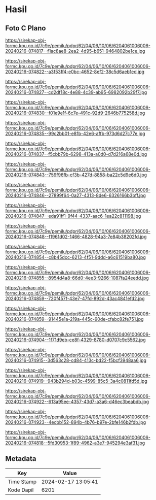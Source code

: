 # Hasil

## Foto C Plano

https://sirekap-obj-formc.kpu.go.id/7c9e/pemilu/pdpr/62/04/06/10/06/6204061006006-20240216-074817--f1ac8ae8-2ea2-4d95-b651-9464802be1ce.jpg

https://sirekap-obj-formc.kpu.go.id/7c9e/pemilu/pdpr/62/04/06/10/06/6204061006006-20240216-074822--a3f53ff4-e0bc-4652-8ef2-38c5d6aeb1ed.jpg

https://sirekap-obj-formc.kpu.go.id/7c9e/pemilu/pdpr/62/04/06/10/06/6204061006006-20240216-074827--cd2df18c-4e88-4c39-ab95-6982092b29f7.jpg

https://sirekap-obj-formc.kpu.go.id/7c9e/pemilu/pdpr/62/04/06/10/06/6204061006006-20240216-074830--f01e9e1f-6c7e-491c-92d9-2646b775258d.jpg

https://sirekap-obj-formc.kpu.go.id/7c9e/pemilu/pdpr/62/04/06/10/06/6204061006006-20240216-074835--99c2bb01-e81b-42e6-affb-973d6d27c77e.jpg

https://sirekap-obj-formc.kpu.go.id/7c9e/pemilu/pdpr/62/04/06/10/06/6204061006006-20240216-074837--f5cbb79b-6298-413a-a0d0-d7d216a68e0d.jpg

https://sirekap-obj-formc.kpu.go.id/7c9e/pemilu/pdpr/62/04/06/10/06/6204061006006-20240216-074843--759f96fb-cf3b-427d-8858-ba22c5d9e6d0.jpg

https://sirekap-obj-formc.kpu.go.id/7c9e/pemilu/pdpr/62/04/06/10/06/6204061006006-20240216-074846--27899f64-0a27-4313-8de6-6326166b3bff.jpg

https://sirekap-obj-formc.kpu.go.id/7c9e/pemilu/pdpr/62/04/06/10/06/6204061006006-20240216-074847--eda91ff1-9f44-4337-aac6-1ea22c811198.jpg

https://sirekap-obj-formc.kpu.go.id/7c9e/pemilu/pdpr/62/04/06/10/06/6204061006006-20240216-074848--f1961d02-1466-4828-94a3-7e84b38202fd.jpg

https://sirekap-obj-formc.kpu.go.id/7c9e/pemilu/pdpr/62/04/06/10/06/6204061006006-20240216-074854--c8b45dcc-6213-4f51-9ddd-a6c61519ba80.jpg

https://sirekap-obj-formc.kpu.go.id/7c9e/pemilu/pdpr/62/04/06/10/06/6204061006006-20240216-074855--8954d4a8-66d0-4ee3-9266-1087fa24eedd.jpg

https://sirekap-obj-formc.kpu.go.id/7c9e/pemilu/pdpr/62/04/06/10/06/6204061006006-20240216-074859--720f457f-43e7-47fd-892d-43ac4841efd2.jpg

https://sirekap-obj-formc.kpu.go.id/7c9e/pemilu/pdpr/62/04/06/10/06/6204061006006-20240216-074859--91445e1a-219a-445c-90de-cfabc82fe751.jpg

https://sirekap-obj-formc.kpu.go.id/7c9e/pemilu/pdpr/62/04/06/10/06/6204061006006-20240216-074904--1f71d9eb-ce8f-4329-8780-d0707c9c5562.jpg

https://sirekap-obj-formc.kpu.go.id/7c9e/pemilu/pdpr/62/04/06/10/06/6204061006006-20240216-074915--3d563c28-cd84-413c-bd22-f5bcf3948aa6.jpg

https://sirekap-obj-formc.kpu.go.id/7c9e/pemilu/pdpr/62/04/06/10/06/6204061006006-20240216-074919--943b294d-b03c-4599-85c5-3a4c0811fd5d.jpg

https://sirekap-obj-formc.kpu.go.id/7c9e/pemilu/pdpr/62/04/06/10/06/6204061006006-20240216-074922--613a95ee-4357-43d7-a3a6-d46ec3beabdb.jpg

https://sirekap-obj-formc.kpu.go.id/7c9e/pemilu/pdpr/62/04/06/10/06/6204061006006-20240216-074923--4ecbb152-894b-4b76-b97e-2bfe146b2fdb.jpg

https://sirekap-obj-formc.kpu.go.id/7c9e/pemilu/pdpr/62/04/06/10/06/6204061006006-20240216-074818--5fd30953-1f89-4962-a3e7-945294e3af31.jpg


## Metadata

| Key        | Value               |
| ---------- | ------------------- |
| Time Stamp | 2024-02-17 13:05:41 |
| Kode Dapil | 6201                |



